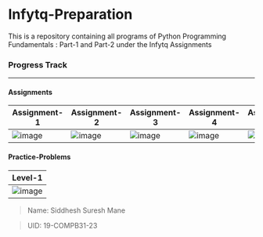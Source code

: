 # Infytq-Preparation

This is a repository containing all programs of Python Programming Fundamentals : Part-1 and Part-2 under the Infytq Assignments 

### Progress Track
---

#### Assignments

  Assignment-1  |   Assignment-2  |   Assignment-3  |   Assignment-4  |   Assignment-5  |   
--------------- | --------------- | --------------- | --------------- | --------------- |
  ![image](https://user-images.githubusercontent.com/67231450/144046501-66d3c410-77e9-4c71-9a56-e3a931668dcb.png) | ![image](https://user-images.githubusercontent.com/67231450/144044625-f95af62a-a54a-401a-baec-9e9c004aab76.png) | ![image](https://user-images.githubusercontent.com/67231450/144044811-952e9919-68cf-4f25-a1b6-69399702ed87.png) | ![image](https://user-images.githubusercontent.com/67231450/144044878-fbc87831-b473-4908-ae9b-e64aebc49df5.png) | ![image](https://user-images.githubusercontent.com/67231450/144045053-1aeb8648-1010-4a50-aed1-766bed9d2664.png) |

#### Practice-Problems

  Level-1  |    
 --------- | 
 ![image](https://user-images.githubusercontent.com/67231450/144087163-6558c6e1-5f87-478f-ad5c-5b3d261c4bbf.png) |

> Name: Siddhesh Suresh Mane

> UID: 19-COMPB31-23
